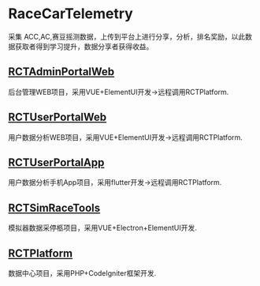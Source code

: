 # RaceCarTelemetry
采集 ACC,AC,赛豆摇测数据，上传到平台上进行分享，分析，排名奖励，以此数据获取者得到学习提升，数据分享者获得收益。


## [RCTAdminPortalWeb](./RCTAdminPortalWeb) 
后台管理WEB项目，采用VUE+ElementUI开发->远程调用RCTPlatform.
## [RCTUserPortalWeb](./RCTUserPortalWeb)
用户数据分析WEB项目，采用VUE+ElementUI开发->远程调用RCTPlatform.
## [RCTUserPortalApp](./RCTUserPortalApp)
用户数据分析手机App项目，采用flutter开发->远程调用RCTPlatform.
## [RCTSimRaceTools](./RCTSimRaceTools)
模拟器数据采停柩项目，采用VUE+Electron+ElementUI开发.
## [RCTPlatform ](./RCTPlatform) 
数据中心项目，采用PHP+CodeIgniter框架开发.